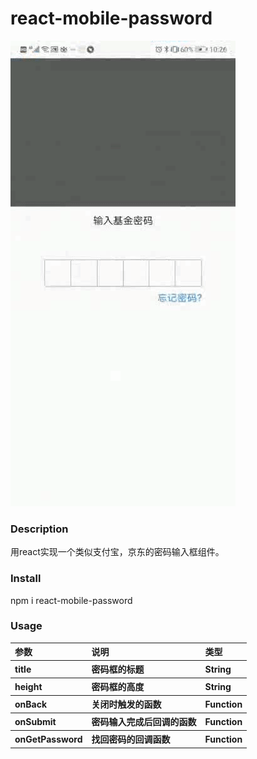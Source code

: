 # react-mobile-password

![image](https://github.com/huyaweii/react-mobile-password/blob/master/pwd.gif)

### Description 
用react实现一个类似支付宝，京东的密码输入框组件。

### Install
npm i react-mobile-password

### Usage
<table style="text-align: left">
  <tr>
    <th>参数</th>
    <th>说明</th>
    <th>类型</th>
  </tr>
  <tr>
    <th>title</th>
    <th>密码框的标题</th>
    <th>String</th>
  </tr>
  
  <tr>
    <th>height</th>
    <th>密码框的高度</th>
    <th>String</th>
  </tr>
  <tr>
    <th>onBack</th>
    <th>关闭时触发的函数</th>
    <th>Function</th>
  </tr>
  <tr>
    <th>onSubmit</th>
    <th>密码输入完成后回调的函数</th>
    <th>Function</th>
  </tr>
  <tr>
    <th>onGetPassword</th>
    <th>找回密码的回调函数</th>
    <th>Function</th>
  </tr>
</table>
